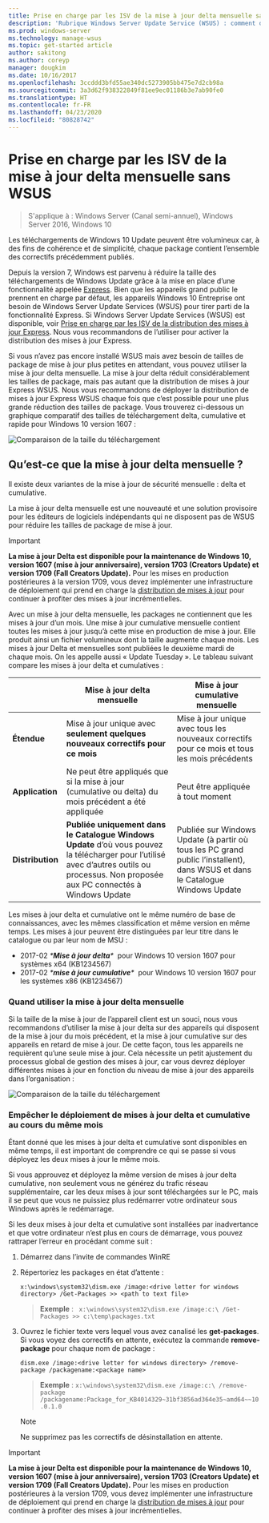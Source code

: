 ```yaml
---
title: Prise en charge par les ISV de la mise à jour delta mensuelle sans WSUS
description: 'Rubrique Windows Server Update Service (WSUS) : comment des éditeurs de logiciels indépendants (ISV) peuvent-ils utiliser temporairement la mise à jour delta mensuelle au lieu de la distribution des mises à jour Express WSUS pour réduire la taille des packages'
ms.prod: windows-server
ms.technology: manage-wsus
ms.topic: get-started article
author: sakitong
ms.author: coreyp
manager: dougkim
ms.date: 10/16/2017
ms.openlocfilehash: 3ccddd3bfd55ae340dc5273905bb475e7d2cb98a
ms.sourcegitcommit: 3a3d62f938322849f81ee9ec01186b3e7ab90fe0
ms.translationtype: HT
ms.contentlocale: fr-FR
ms.lasthandoff: 04/23/2020
ms.locfileid: "80828742"
---
```

# <a name="monthly-delta-update-isv-support-without-wsus"></a>Prise en charge par les ISV de la mise à jour delta mensuelle sans WSUS

>S'applique à : Windows Server (Canal semi-annuel), Windows Server 2016, Windows 10

Les téléchargements de Windows 10 Update peuvent être volumineux car, à des fins de cohérence et de simplicité, chaque package contient l’ensemble des correctifs précédemment publiés.  

Depuis la version 7, Windows est parvenu à réduire la taille des téléchargements de Windows Update grâce à la mise en place d’une fonctionnalité appelée [Express](https://technet.microsoft.com/library/cc708456(v=ws.10).aspx#Anchor_2). Bien que les appareils grand public le prennent en charge par défaut, les appareils Windows 10 Entreprise ont besoin de Windows Server Update Services (WSUS) pour tirer parti de la fonctionnalité Express. Si Windows Server Update Services (WSUS) est disponible, voir [Prise en charge par les ISV de la distribution des mises à jour Express](express-update-delivery-ISV-support.md). Nous vous recommandons de l’utiliser pour activer la distribution des mises à jour Express. 

Si vous n’avez pas encore installé WSUS mais avez besoin de tailles de package de mise à jour plus petites en attendant, vous pouvez utiliser la mise à jour delta mensuelle. La mise à jour delta réduit considérablement les tailles de package, mais pas autant que la distribution de mises à jour Express WSUS. Nous vous recommandons de déployer la distribution de mises à jour Express WSUS chaque fois que c’est possible pour une plus grande réduction des tailles de package. Vous trouverez ci-dessous un graphique comparatif des tailles de téléchargement delta, cumulative et rapide pour Windows 10 version 1607 :

![Comparaison de la taille du téléchargement](../../media/express-update-delivery-isv-support/delta-1.png)

## <a name="what-is-monthly-delta-update"></a>Qu’est-ce que la mise à jour delta mensuelle ?

Il existe deux variantes de la mise à jour de sécurité mensuelle : delta et cumulative.

La mise à jour delta mensuelle est une nouveauté et une solution provisoire pour les éditeurs de logiciels indépendants qui ne disposent pas de WSUS pour réduire les tailles de package de mise à jour.

>[!IMPORTANT]
>**La mise à jour Delta est disponible pour la maintenance de Windows 10, version 1607 (mise à jour anniversaire), version 1703 (Creators Update) et version 1709 (Fall Creators Update).** Pour les mises en production postérieures à la version 1709, vous devez implémenter une infrastructure de déploiement qui prend en charge la [distribution de mises à jour](express-update-delivery-ISV-support.md) pour continuer à profiter des mises à jour incrémentielles.

Avec un mise à jour delta mensuelle, les packages ne contiennent que les mises à jour d’un mois. Une mise à jour cumulative mensuelle contient toutes les mises à jour jusqu’à cette mise en production de mise à jour. Elle produit ainsi un fichier volumineux dont la taille augmente chaque mois. Les mises à jour Delta et mensuelles sont publiées le deuxième mardi de chaque mois. On les appelle aussi « Update Tuesday ». Le tableau suivant compare les mises à jour delta et cumulatives :

|                    | Mise à jour **delta** mensuelle                                                                                                                                                                                                       | Mise à jour **cumulative** mensuelle                                                                                                                                                                                             |
|--------------------|--------------------------------------------------------------------------------------------------------------------------------------------------------------------------------------------------------------------------------|---------------------------------------------------------------------------------------------------------------------------------------------------------------------------------------------------------------------------|
| **Étendue**          | Mise à jour unique avec **seulement quelques nouveaux correctifs pour ce mois**                                                                                                                                                                           | Mise à jour unique avec tous les nouveaux correctifs pour ce mois et tous les mois précédents                                                                                                                                                   |
| **Application**    | Ne peut être appliqués que si la mise à jour (cumulative ou delta) du mois précédent a été appliquée                                                                                                                                           | Peut être appliquée à tout moment                                                                                                                                                                                                |
| **Distribution**       | **Publiée uniquement dans le Catalogue Windows Update** d’où vous pouvez la télécharger pour l’utilisé avec d’autres outils ou processus. Non proposée aux PC connectés à Windows Update                                                         | Publiée sur Windows Update (à partir où tous les PC grand public l’installent), dans WSUS et dans le Catalogue Windows Update                                                                                                                |

Les mises à jour delta et cumulative ont le même numéro de base de connaissances, avec les mêmes classification et même version en même temps. Les mises à jour peuvent être distinguées par leur titre dans le catalogue ou par leur nom de MSU :

- 2017-02 *\***Mise à jour delta**\**  pour Windows 10 version 1607 pour systèmes x64 (KB1234567)
- 2017-02 *\***mise à jour cumulative**\**  pour Windows 10 version 1607 pour les systèmes x86 (KB1234567)                                                                                                                                                                                                                                                                                                                                                                                                                                                                                                                                                                                                                                                                                                                                                                                                                                                                                      

### <a name="when-to-use-monthly-delta-update"></a>Quand utiliser la mise à jour delta mensuelle

Si la taille de la mise à jour de l’appareil client est un souci, nous vous recommandons d’utiliser la mise à jour delta sur des appareils qui disposent de la mise à jour du mois précédent, et la mise à jour cumulative sur des appareils en retard de mise à jour. De cette façon, tous les appareils ne requièrent qu’une seule mise à jour. Cela nécessite un petit ajustement du processus global de gestion des mises à jour, car vous devrez déployer différentes mises à jour en fonction du niveau de mise à jour des appareils dans l’organisation :

![Comparaison de la taille du téléchargement](../../media/express-update-delivery-isv-support/delta-2.png)

### <a name="prevent-deployment-of-delta-and-cumulative-updates-in-the-same-month"></a>Empêcher le déploiement de mises à jour delta et cumulative au cours du même mois

Étant donné que les mises à jour delta et cumulative sont disponibles en même temps, il est important de comprendre ce qui se passe si vous déployez les deux mises à jour le même mois.

Si vous approuvez et déployez la même version de mises à jour delta cumulative, non seulement vous ne générez du trafic réseau supplémentaire, car les deux mises à jour sont téléchargées sur le PC, mais il se peut que vous ne puissiez plus redémarrer votre ordinateur sous Windows après le redémarrage.

Si les deux mises à jour delta et cumulative sont installées par inadvertance et que votre ordinateur n’est plus en cours de démarrage, vous pouvez rattraper l’erreur en procédant comme suit :

1. Démarrez dans l’invite de commandes WinRE
2. Répertoriez les packages en état d’attente :

    `x:\windows\system32\dism.exe /image:<drive letter for windows directory> /Get-Packages >> <path to text file>`
 
    > **Exemple** : ` x:\windows\system32\dism.exe /image:c:\ /Get-Packages >> c:\temp\packages.txt`
 
3. Ouvrez le fichier texte vers lequel vous avez canalisé les **get-packages**. Si vous voyez des correctifs en attente, exécutez la commande **remove-package** pour chaque nom de package :
 
   `dism.exe /image:<drive letter for windows directory> /remove-package /packagename:<package name>`
 
    > **Exemple** : `x:\windows\system32\dism.exe /image:c:\ /remove-package /packagename:Package_for_KB4014329~31bf3856ad364e35~amd64~~10.0.1.0`
 
    >[!NOTE]
    >Ne supprimez pas les correctifs de désinstallation en attente.

>[!IMPORTANT]
>**La mise à jour Delta est disponible pour la maintenance de Windows 10, version 1607 (mise à jour anniversaire), version 1703 (Creators Update) et version 1709 (Fall Creators Update).** Pour les mises en production postérieures à la version 1709, vous devez implémenter une infrastructure de déploiement qui prend en charge la [distribution de mises à jour](express-update-delivery-ISV-support.md) pour continuer à profiter des mises à jour incrémentielles.
